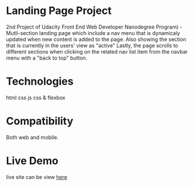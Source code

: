 <h1>Landing Page Project</h1>

<p>2nd Project of Udacity Front End Web Developer Nanodegree Program) - Mutli-section landing page which include a nav menu that is dynamicaly updated when new content is added to the page. Also showing the section that is currently in the users' view as "active" Lastly, the page scrolls to different sections when clicking on the related nav list item from the navbar menu with a "back to top" button.</p>

<h1>Technologies</h1>
<p>html css js css & flexbox</p>

<h1>Compatibility</h1>
<p>Both web and mobile.</p>

<h1>Live Demo</h1>
<p>live site can be view <a href="https://gbliss00.github.io/resume/index.html" target="_blank">here</a></p>
